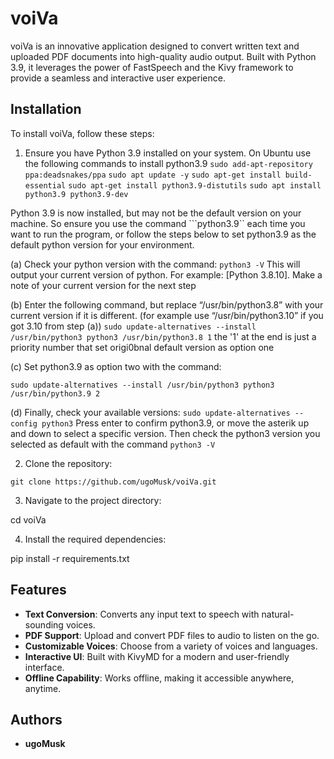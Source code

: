 # voiVa

voiVa is an innovative application designed to convert written text and uploaded PDF documents into high-quality audio output. Built with Python 3.9, it leverages the power of FastSpeech and the Kivy framework to provide a seamless and interactive user experience.

## Installation
To install voiVa, follow these steps:

1. Ensure you have Python 3.9 installed on your system.
On Ubuntu use the following commands to install python3.9
``` sudo add-apt-repository ppa:deadsnakes/ppa ```
``` sudo apt update -y ```
``` sudo apt-get install build-essential ```
``` sudo apt-get install python3.9-distutils ```
``` sudo apt install python3.9 python3.9-dev ```

Python 3.9 is now installed, but may not be the default version on your machine. So ensure you use the command ```python3.9`` each time you want to run the program, or follow the steps below to set python3.9 as the default python version for your environment.

(a) Check your python version with the command:
``` python3 -V ```
This will output your current version of python. For example: [Python 3.8.10]. Make a note of your current version for the next step

(b) Enter the following command, but replace “/usr/bin/python3.8” with your current version if it is different. (for example use “/usr/bin/python3.10” if you got 3.10 from step (a))
``` sudo update-alternatives --install /usr/bin/python3 python3 /usr/bin/python3.8 1 ```
the '1' at the end is just a priority number that set origi0bnal default version as option one

(c) Set python3.9 as option two with the command:

``` sudo update-alternatives --install /usr/bin/python3 python3 /usr/bin/python3.9 2 ```

(d) Finally, check your available versions:
``` sudo update-alternatives --config python3 ```
Press enter to confirm python3.9, or move the asterik up and down to select a specific version.
Then check the python3 version you selected as default with the command ```python3 -V```

2. Clone the repository:

```git clone https://github.com/ugoMusk/voiVa.git```

3. Navigate to the project directory:

cd voiVa

4. Install the required dependencies:

pip install -r requirements.txt


## Features
- **Text Conversion**: Converts any input text to speech with natural-sounding voices.
- **PDF Support**: Upload and convert PDF files to audio to listen on the go.
- **Customizable Voices**: Choose from a variety of voices and languages.
- **Interactive UI**: Built with KivyMD for a modern and user-friendly interface.
- **Offline Capability**: Works offline, making it accessible anywhere, anytime.

## Authors
- **ugoMusk**